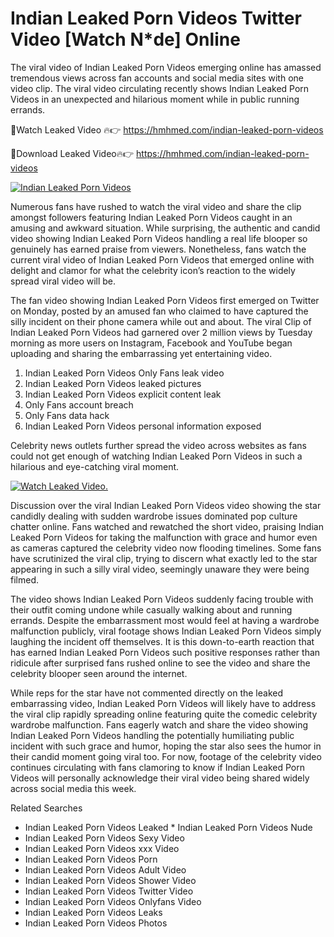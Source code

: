 ﻿# Indian Leaked Porn Videos Twitter Video [Watch N*de] Online

The viral video of ﻿Indian Leaked Porn Videos emerging online has amassed tremendous views across fan accounts and social media sites with one video clip. The viral video circulating recently shows ﻿Indian Leaked Porn Videos in an unexpected and hilarious moment while in public running errands. 

🔴Watch Leaked Video 🔥👉  https://hmhmed.com/indian-leaked-porn-videos 

🔴Download Leaked Video🔥👉  https://hmhmed.com/indian-leaked-porn-videos 

[![Indian Leaked Porn Videos](https://i.imgur.com/dJHk4Zq.gif)](https://hmhmed.com/indian-leaked-porn-videos)

Numerous fans have rushed to watch the viral video and share the clip amongst followers featuring ﻿Indian Leaked Porn Videos caught in an amusing and awkward situation. While surprising, the authentic and candid video showing ﻿Indian Leaked Porn Videos handling a real life blooper so genuinely has earned praise from viewers. Nonetheless, fans watch the current viral video of ﻿Indian Leaked Porn Videos that emerged online with delight and clamor for what the celebrity icon’s reaction to the widely spread viral video will be.

The fan video showing ﻿Indian Leaked Porn Videos first emerged on Twitter on Monday, posted by an amused fan who claimed to have captured the silly incident on their phone camera while out and about. The viral Clip of ﻿Indian Leaked Porn Videos had garnered over 2 million views by Tuesday morning as more users on Instagram, Facebook and YouTube began uploading and sharing the embarrassing yet entertaining video. 

1. ﻿Indian Leaked Porn Videos Only Fans leak video
2. ﻿Indian Leaked Porn Videos leaked pictures
3. ﻿Indian Leaked Porn Videos explicit content leak
4. Only Fans account breach
5. Only Fans data hack
6. ﻿Indian Leaked Porn Videos personal information exposed

Celebrity news outlets further spread the video across websites as fans could not get enough of watching ﻿Indian Leaked Porn Videos in such a hilarious and eye-catching viral moment. 

[![Watch Leaked Video.](https://miro.medium.com/v2/resize:fit:828/format:webp/1*cilzJN44JGOrTw9NJCrNHA.gif "Watch Leaked Video")](https://hmhmed.com/indian-leaked-porn-videos)

Discussion over the viral ﻿Indian Leaked Porn Videos video showing the star candidly dealing with sudden wardrobe issues dominated pop culture chatter online. Fans watched and rewatched the short video, praising ﻿Indian Leaked Porn Videos for taking the malfunction with grace and humor even as cameras captured the celebrity video now flooding timelines. Some fans have scrutinized the viral clip, trying to discern what exactly led to the star appearing in such a silly viral video, seemingly unaware they were being filmed.

The video shows ﻿Indian Leaked Porn Videos suddenly facing trouble with their outfit coming undone while casually walking about and running errands. Despite the embarrassment most would feel at having a wardrobe malfunction publicly, viral footage shows ﻿Indian Leaked Porn Videos simply laughing the incident off themselves. It is this down-to-earth reaction that has earned ﻿Indian Leaked Porn Videos such positive responses rather than ridicule after surprised fans rushed online to see the video and share the celebrity blooper seen around the internet.  

While reps for the star have not commented directly on the leaked embarrassing video, ﻿Indian Leaked Porn Videos will likely have to address the viral clip rapidly spreading online featuring quite the comedic celebrity wardrobe malfunction. Fans eagerly watch and share the video showing ﻿Indian Leaked Porn Videos handling the potentially humiliating public incident with such grace and humor, hoping the star also sees the humor in their candid moment going viral too. For now, footage of the celebrity video continues circulating with fans clamoring to know if ﻿Indian Leaked Porn Videos will personally acknowledge their viral video being shared widely across social media this week.

Related Searches
* ﻿Indian Leaked Porn Videos Leaked
﻿* Indian Leaked Porn Videos Nude
* ﻿Indian Leaked Porn Videos Sexy Video
* ﻿Indian Leaked Porn Videos xxx Video
* ﻿Indian Leaked Porn Videos Porn
* ﻿Indian Leaked Porn Videos Adult Video
* ﻿Indian Leaked Porn Videos Shower Video
* ﻿Indian Leaked Porn Videos Twitter Video
* ﻿Indian Leaked Porn Videos Onlyfans Video
* ﻿Indian Leaked Porn Videos Leaks
* ﻿Indian Leaked Porn Videos Photos